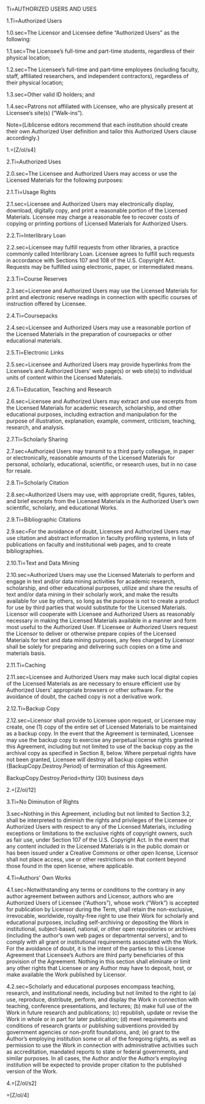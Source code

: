 Ti=AUTHORIZED USERS AND USES

1.Ti=Authorized Users

1.0.sec=The Licensor and Licensee define “Authorized Users” as the following:

1.1.sec=The Licensee’s full-time and part-time students, regardless of their physical location;

1.2.sec=The Licensee’s full-time and part-time employees (including faculty, staff, affiliated researchers, and independent contractors), regardless of their physical location;

1.3.sec=Other valid ID holders; and

1.4.sec=Patrons not affiliated with Licensee, who are physically present at Licensee’s site(s) (“Walk-ins”).

Note={Liblicense editors recommend that each institution should create their own Authorized User definition and tailor this Authorized Users clause accordingly.}

1.=[Z/ol/s4]

2.Ti=Authorized Uses

2.0.sec=The Licensee and Authorized Users may access or use the Licensed Materials for the following purposes:

2.1.Ti=Usage Rights

2.1.sec=Licensee and Authorized Users may electronically display, download, digitally copy, and print a reasonable portion of the Licensed Materials. Licensee may charge a reasonable fee to recover costs of copying or printing portions of Licensed Materials for Authorized Users.

2.2.Ti=Interlibrary Loan

2.2.sec=Licensee may fulfill requests from other libraries, a practice commonly called Interlibrary Loan. Licensee agrees to fulfill such requests in accordance with Sections 107 and 108 of the U.S. Copyright Act. Requests may be fulfilled using electronic, paper, or intermediated means.

2.3.Ti=Course Reserves

2.3.sec=Licensee and Authorized Users may use the Licensed Materials for print and electronic reserve readings in connection with specific courses of instruction offered by Licensee. 

2.4.Ti=Coursepacks

2.4.sec=Licensee and Authorized Users may use a reasonable portion of the Licensed Materials in the preparation of coursepacks or other educational materials.

2.5.Ti=Electronic Links

2.5.sec=Licensee and Authorized Users may provide hyperlinks from the Licensee’s and Authorized Users’ web page(s) or web site(s) to individual units of content within the Licensed Materials.

2.6.Ti=Education, Teaching and Research

2.6.sec=Licensee and Authorized Users may extract and use excerpts from the Licensed Materials for academic research, scholarship, and other educational purposes, including extraction and manipulation for the purpose of illustration, explanation, example, comment, criticism, teaching, research, and analysis.

2.7.Ti=Scholarly Sharing

2.7.sec=Authorized Users may transmit to a third party colleague, in paper or electronically, reasonable amounts of the Licensed Materials for personal, scholarly, educational, scientific, or research uses, but in no case for resale. 

2.8.Ti=Scholarly Citation

2.8.sec=Authorized Users may use, with appropriate credit, figures, tables, and brief excerpts from the Licensed Materials in the Authorized User’s own scientific, scholarly, and educational Works.

2.9.Ti=Bibliographic Citations

2.9.sec=For the avoidance of doubt, Licensee and Authorized Users may use citation and abstract information in faculty profiling systems, in lists of publications on faculty and institutional web pages, and to create bibliographies.

2.10.Ti=Text and Data Mining

2.10.sec=Authorized Users may use the Licensed Materials to perform and engage in text and/or data mining activities for academic research, scholarship, and other educational purposes, utilize and share the results of text and/or data mining in their scholarly work, and make the results available for use by others, so long as the purpose is not to create a product for use by third parties that would substitute for the Licensed Materials. Licensor will cooperate with Licensee and Authorized Users as reasonably necessary in making the Licensed Materials available in a manner and form most useful to the Authorized User. If Licensee or Authorized Users request the Licensor to deliver or otherwise prepare copies of the Licensed Materials for text and data mining purposes, any fees charged by Licensor shall be solely for preparing and delivering such copies on a time and materials basis.

2.11.Ti=Caching

2.11.sec=Licensee and Authorized Users may make such local digital copies of the Licensed Materials as are necessary to ensure efficient use by Authorized Users’ appropriate browsers or other software. For the avoidance of doubt, the cached copy is not a derivative work.

2.12.Ti=Backup Copy

2.12.sec=Licensor shall provide to Licensee upon request, or Licensee may create, one (1) copy of the entire set of Licensed Materials to be maintained as a backup copy. In the event that the Agreement is terminated, Licensee may use the backup copy to exercise any perpetual license rights granted in this Agreement, including but not limited to use of the backup copy as the archival copy as specified in Section 8, below. Where perpetual rights have not been granted, Licensee will destroy all backup copies within {BackupCopy.Destroy.Period} of termination of this Agreement.

BackupCopy.Destroy.Period=thirty (30) business days

2.=[Z/ol/12]

3.Ti=No Diminution of Rights

3.sec=Nothing in this Agreement, including but not limited to Section 3.2, shall be interpreted to diminish the rights and privileges of the Licensee or Authorized Users with respect to any of the Licensed Materials, including exceptions or limitations to the exclusive rights of copyright owners, such as fair use, under Section 107 of the U.S. Copyright Act. In the event that any content included in the Licensed Materials is in the public domain or has been issued under a Creative Commons or other open license, Licensor shall not place access, use or other restrictions on that content beyond those found in the open license, where applicable.

4.Ti=Authors’ Own Works

4.1.sec=Notwithstanding any terms or conditions to the contrary in any author agreement between authors and Licensor, authors who are Authorized Users of Licensee (“Authors”), whose work (“Work”) is accepted for publication by Licensor during the Term, shall retain the non-exclusive, irrevocable, worldwide, royalty-free right to use their Work for scholarly and educational purposes, including self-archiving or depositing the Work in institutional, subject-based, national, or other open repositories or archives (including the author’s own web pages or departmental servers), and to comply with all grant or institutional requirements associated with the Work. For the avoidance of doubt, it is the intent of the parties to this License Agreement that Licensee’s Authors are third party beneficiaries of this provision of the Agreement. Nothing in this section shall eliminate or limit any other rights that Licensee or any Author may have to deposit, host, or make available the Work published by Licensor.

4.2.sec=Scholarly and educational purposes encompass teaching, research, and institutional needs, including but not limited to the right to (a) use, reproduce, distribute, perform, and display the Work in connection with teaching, conference presentations, and lectures; (b) make full use of the Work in future research and publications; (c) republish, update or revise the Work in whole or in part for later publication; (d) meet requirements and conditions of research grants or publishing subventions provided by government agencies or non-profit foundations, and; (e) grant to the Author’s employing institution some or all of the foregoing rights, as well as permission to use the Work in connection with administrative activities such as accreditation, mandated reports to state or federal governments, and similar purposes. In all cases, the Author and/or the Author’s employing institution will be expected to provide proper citation to the published version of the Work.

4.=[Z/ol/s2]

=[Z/ol/4]

